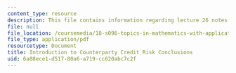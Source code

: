 ```yaml
---
content_type: resource
description: This file contains information regarding lecture 26 notes.
file: null
file_location: /coursemedia/18-s096-topics-in-mathematics-with-applications-in-finance-fall-2013/6a88ece1d51780a6a719cc620abc7c2f_MIT18_S096F13_lecnote26.pdf
file_type: application/pdf
resourcetype: Document
title: Introduction to Counterparty Credit Risk Conclusions
uid: 6a88ece1-d517-80a6-a719-cc620abc7c2f
---
```

